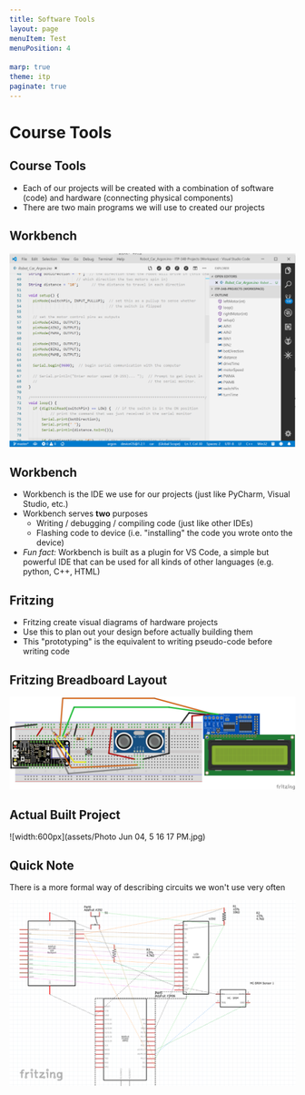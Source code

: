 ```yaml
---
title: Software Tools
layout: page
menuItem: Test
menuPosition: 4

marp: true
theme: itp
paginate: true
---
```


<!-- headingDivider: 2 -->

# Course Tools

## Course Tools

- Each of our projects will be created with a combination of software (code) and hardware (connecting physical components)
- There are two main programs we will use to created our projects

## 

## Workbench

![width: 600px](assets/1565051874830.png)

## Workbench

- Workbench is the IDE we use for our projects (just like PyCharm, Visual Studio, etc.)
- Workbench serves **two** purposes
  - Writing / debugging / compiling code (just like other IDEs)
  - Flashing code to device (i.e. "installing" the code you wrote onto the device)
- *Fun fact:* Workbench is built as a plugin for VS Code, a simple but powerful IDE that can be used for all kinds of other languages (e.g. python, C++, HTML)

## Fritzing

- Fritzing create visual diagrams of hardware projects
- Use this to plan out your design before actually building them
- This "prototyping" is the equivalent to writing pseudo-code before writing code

## Fritzing Breadboard Layout

![width:500px](assets/TE5_range_finder_(Argon)_bb-1565052544681.png)

## Actual Built Project

![width:600px](assets/Photo Jun 04, 5 16 17 PM.jpg)

## Quick Note

There is a more formal way of describing circuits we won't use very often

![width:400px](assets/1565052726261.png)